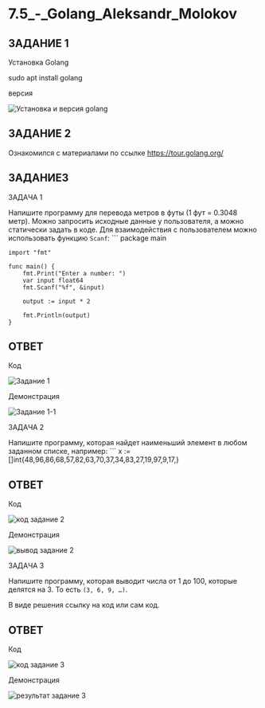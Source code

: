 # 7.5_-_Golang_Aleksandr_Molokov

## ЗАДАНИЕ 1

Установка Golang

sudo apt install golang

версия

![Установка и версия golang](https://user-images.githubusercontent.com/109212419/209213114-55178ea2-0a39-4fca-8866-f80af4cec027.jpg)


## ЗАДАНИЕ 2

Ознакомился с материалами по ссылке https://tour.golang.org/

## ЗАДАНИЕ3

ЗАДАЧА 1

 Напишите программу для перевода метров в футы (1 фут = 0.3048 метр). Можно запросить исходные данные 
у пользователя, а можно статически задать в коде.
    Для взаимодействия с пользователем можно использовать функцию `Scanf`:
    ```
    package main
    
    import "fmt"
    
    func main() {
        fmt.Print("Enter a number: ")
        var input float64
        fmt.Scanf("%f", &input)
    
        output := input * 2
    
        fmt.Println(output)    
    }
  
  ## ОТВЕТ
  
Код
 
![Задание 1](https://user-images.githubusercontent.com/109212419/209216734-6e223709-01b4-437f-884f-aae78bcbdd64.jpg)

Демонстрация

![Задание 1-1](https://user-images.githubusercontent.com/109212419/209216837-df115a8f-6d5e-4895-971e-398cae15500c.jpg)

  
ЗАДАЧА 2

Напишите программу, которая найдет наименьший элемент в любом заданном списке, например:
    ```
    x := []int{48,96,86,68,57,82,63,70,37,34,83,27,19,97,9,17,}
    
## ОТВЕТ    

Код

![код задание 2](https://user-images.githubusercontent.com/109212419/209396951-ac336a9a-1009-4aea-833d-a993edcfc90c.jpg)

Демонстрация

![вывод задание 2](https://user-images.githubusercontent.com/109212419/209396972-93b92c79-1e4f-4018-9b47-12a55cc750d4.jpg)


ЗАДАЧА 3

Напишите программу, которая выводит числа от 1 до 100, которые делятся на 3. То есть `(3, 6, 9, …)`.

В виде решения ссылку на код или сам код. 

## ОТВЕТ

Код

![код задание 3](https://user-images.githubusercontent.com/109212419/209403269-9009930c-08bf-468e-a2cd-0108002c79de.jpg)

Демонстрация

![результат задание 3](https://user-images.githubusercontent.com/109212419/209403280-db25c061-44b3-41bc-8fed-91c422d7b1a0.jpg)

